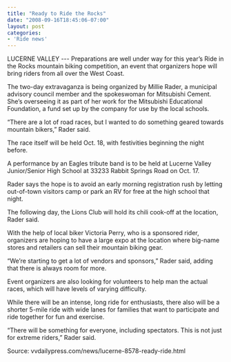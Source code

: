 ```yaml
---
title: "Ready to Ride the Rocks"
date: "2008-09-16T18:45:06-07:00"
layout: post
categories:
- 'Ride news'
---
```


LUCERNE VALLEY --- Preparations are well under way for this year’s Ride in the Rocks mountain biking competition, an event that organizers hope will bring riders from all over the West Coast.  
  
The two-day extravaganza is being organized by Millie Rader, a municipal advisory council member and the spokeswoman for Mitsubishi Cement. She’s overseeing it as part of her work for the Mitsubishi Educational Foundation, a fund set up by the company for use by the local schools.

“There are a lot of road races, but I wanted to do something geared towards mountain bikers,” Rader said.

The race itself will be held Oct. 18, with festivities beginning the night before.

A performance by an Eagles tribute band is to be held at Lucerne Valley Junior/Senior High School at 33233 Rabbit Springs Road on Oct. 17.

Rader says the hope is to avoid an early morning registration rush by letting out-of-town visitors camp or park an RV for free at the high school that night.

The following day, the Lions Club will hold its chili cook-off at the location, Rader said.

With the help of local biker Victoria Perry, who is a sponsored rider, organizers are hoping to have a large expo at the location where big-name stores and retailers can sell their mountain biking gear.

“We’re starting to get a lot of vendors and sponsors,” Rader said, adding that there is always room for more.

Event organizers are also looking for volunteers to help man the actual races, which will have levels of varying difficulty.

While there will be an intense, long ride for enthusiasts, there also will be a shorter 5-mile ride with wide lanes for families that want to participate and ride together for fun and exercise.

“There will be something for everyone, including spectators. This is not just for extreme riders,” Rader said.

Source: vvdailypress.com/news/lucerne-8578-ready-ride.html